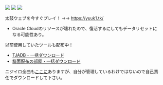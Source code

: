 [![](https://nogithub.codeberg.page/badge.svg)](https://nogithub.codeberg.page/)
[![](https://badgen.net/badge/%F0%9F%94%AA/No%20Allergy/FF0000)](https://codeberg.org/mofusky/defeat-allergy)
[![](https://badgen.net/badge/TikTok/@yuukihacker/000000)](https://www.tiktok.com/@yuukihacker)

太鼓ウェブを今すぐプレイ！ →→ https://yuuk1.tk/
- Oracle Cloudのリソースが壊れたので、復活するにしてもデータリセットになる可能性あり。

以前使用していたツールも配布中！
- [TJADB・一括ダウンロード](https://codeberg.org/mofusky/tjadb-downloader)
- [譜面配布の部屋・一括ダウンロード](https://codeberg.org/mofusky/humenroom-downloader)

ニジイロ全曲も[ここに](https://drive.google.com/drive/folders/19eGJLDkiTt2qsJ2-YMrhvuV6VvxZYcWE?usp=sharing)ありますが、自分が管理しているわけではないので自己責任でダウンロードして下さい。
